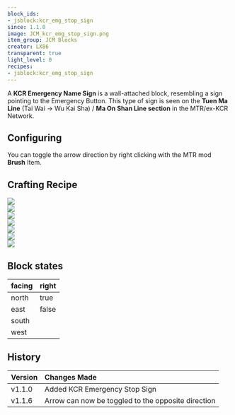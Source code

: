 ```yaml
---
block_ids:
- jsblock:kcr_emg_stop_sign
since: 1.1.0
image: JCM_kcr_emg_stop_sign.png
item_group: JCM Blocks
creator: LX86
transparent: true
light_level: 0
recipes:
- jsblock:kcr_emg_stop_sign
---
```


A **KCR Emergency Name Sign** is a wall-attached block, resembling a sign pointing to the Emergency Button. This type of sign is seen on the **Tuen Ma Line** (Tai Wai -> Wu Kai Sha) / **Ma On Shan Line section** in the MTR/ex-KCR Network.

## Configuring
You can toggle the arrow direction by right clicking with the MTR mod **Brush** Item.

## Crafting Recipe
<div class="crafting">
    <div class="crafting-table">
        <!-- row 1 -->
        <div><img src="../crafting/Minecraft_Iron_ingot.png"></div>
        <div><img src="../crafting/Minecraft_Iron_ingot.png"></div>
        <div><img src="../crafting/Minecraft_Iron_ingot.png"></div>
        <!-- row 2 -->
        <div><img src="../crafting/Minecraft_Blue_dye.png"></div>
        <div><img src="../crafting/Minecraft_Yellow_dye.png"></div>
        <div><img src="../crafting/Minecraft_Blue_dye.png"></div>
        <!-- row 3 -->
        <div></div>
        <div></div>
        <div></div>
    </div>
    <div class="crafting-arrow"></div>
    <div class="crafting-result" data-count="6">
        <img src="../crafting/JCM_Item_Kcr_emg_stop_sign.png">
    </div>
</div>

## Block states
| facing | right |
|:-------|:------|
| north  | true  |
| east   | false |
| south  |       |
| west   |       |

## History
| Version | Changes Made                                       |
|:--------|:---------------------------------------------------|
| v1.1.0  | Added KCR Emergency Stop Sign                      |
| v1.1.6  | Arrow can now be toggled to the opposite direction |